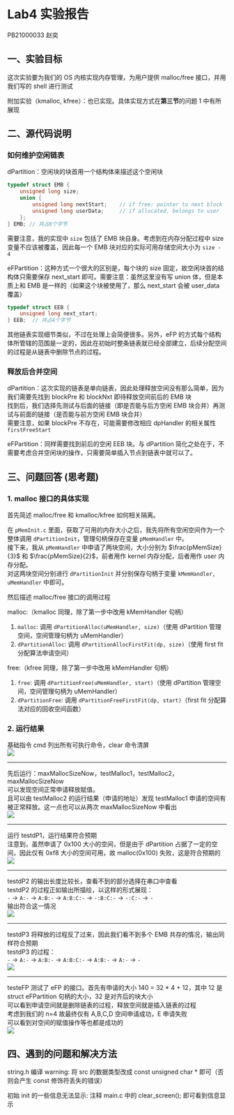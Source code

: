 # Lab4 实验报告
PB21000033 赵奕

## 一、实验目标
这次实验要为我们的 OS 内核实现内存管理，为用户提供 malloc/free 接口，并用我们写的 shell 进行测试

附加实验（kmalloc, kfree）：也已实现。具体实现方式在**第三节**的问题 1 中有所展现

## 二、源代码说明
### 如何维护空闲链表
dPartition：空闲块的块首用一个结构体来描述这个空闲块
```cpp
typedef struct EMB {
	unsigned long size;
	union {
		unsigned long nextStart;    // if free: pointer to next block
        unsigned long userData;		// if allocated, belongs to user
	};	                           
} EMB; // 共占8个字节
```
需要注意，我的实现中 ``size`` 包括了 EMB 块自身。考虑到在内存分配过程中 size 变量不应该被覆盖，因此每一个 EMB 块对应的实际可用存储空间大小为 ``size - 4``

eFPartition：这种方式一个很大的区别是，每个块的 size 固定，故空闲块首的结构体只需要保存 next_start 即可。需要注意：虽然这里没有写 union 体，但是本质上和 EMB 是一样的（如果这个块被使用了，那么 next_start 会被 user_data 覆盖）
```cpp
typedef struct EEB {
	unsigned long next_start;
} EEB;	// 共占4个字节
```
其他链表实现细节类似，不过在处理上会简便很多。另外，eFP 的方式每个结构体所管辖的范围是一定的，因此在初始时整条链表就已经全部建立，后续分配空间的过程是从链表中删除节点的过程。

### 释放后合并空间
dPartition：这次实现的链表是单向链表，因此处理释放空间没有那么简单，因为我们需要先找到 blockPre 和 blockNxt 即待释放空间前后的 EMB 块   
找到后，我们选择先测试与后面的链接（即是否能与后方空闲 EMB 块合并）再测试与前面的链接（是否能与前方空闲 EMB 块合并）  
需要注意，如果 blockPre 不存在，可能需要修改相应 dpHandler 的相关属性 ``firstFreeStart``

eFPartition：同样需要找到前后的空闲 EEB 块。与 dPartition 简化之处在于，不需要考虑合并空闲块的操作，只需要简单插入节点到链表中就可以了。

## 三、问题回答 (思考题)
### 1. malloc 接口的具体实现
首先简述 malloc/free 和 kmalloc/kfree 如何相关隔离。

在 ``pMemInit.c`` 里面，获取了可用的内存大小之后，我先将所有空闲空间作为一个整体调用 ``dPartitionInit``，管理句柄保存在变量 ``pMemHandler`` 中。  
接下来，我从 ``pMemHandler`` 中申请了两块空间，大小分别为 $\frac{pMemSize}{3}$ 和 $\frac{pMemSize}{2}$，前者用作 kernel 内存分配，后者用作 user 内存分配。  
对这两块空间分别进行 ``dPartitionInit`` 并分别保存句柄于变量 ``kMemHandler, uMemHandler`` 中即可。  

然后描述 malloc/free 接口的调用过程

malloc:（kmalloc 同理，除了第一步中改用 kMemHandler 句柄）  
1. ``malloc``: 调用 ``dPartitionAlloc(uMemHandler, size)``（使用 dPartition 管理空间，空间管理句柄为 uMemHandler）  
2. ``dPartitionAlloc``: 调用 ``dPartitionAllocFirstFit(dp, size)``（使用 first fit 分配算法申请空间）  


free:（kfree 同理，除了第一步中改用 kMemHandler 句柄）  
1. ``free``: 调用 ``dPartitionFree(uMemHandler, start)``（使用 dPartition 管理空间，空间管理句柄为 uMemHandler）  
2. ``dPartitionFree``: 调用 ``dPartitionFreeFirstFit(dp, start)``（first fit 分配算法对应的回收空间函数）  

### 2. 运行结果
基础指令 cmd 列出所有可执行命令，clear 命令清屏  
![](run_result_1.png)

---

先后运行：maxMallocSizeNow，testMalloc1，testMalloc2，maxMallocSizeNow  
可以发现空间正常申请释放赋值。  
且可以由 testMalloc2 的运行结果（申请的地址）发现 testMalloc1 申请的空间有被正常释放。这一点也可以从两次 maxMallocSizeNow 中看出   
![](run_result_2.png)

---

运行 testdP1，运行结果符合预期  
注意到，虽然申请了 0x100 大小的空间，但是由于 dPartition 占据了一定的空间，因此仅有 0xf8 大小的空间可用，故 malloc(0x100) 失败，这是符合预期的  
![](run_result_3.png)

---

testdP2 的输出长度比较长，查看不到的部分选择在串口中查看     
testdP2 的过程正如输出所描绘，以这样的形式展现：   
``-`` $\rightarrow$ ``A:-`` $\rightarrow$ ``A:B:-`` $\rightarrow$ ``A:B:C:-`` $\rightarrow$ ``-:B:C:-`` $\rightarrow$ ``-:C:-`` $\rightarrow$ ``-``  
输出符合这一情况  
![](run_result_4.png)

---

testdP3 将释放的过程反了过来，因此我们看不到多个 EMB 共存的情况，输出同样符合预期     
testdP3 的过程：  
``-`` $\rightarrow$ ``A:-`` $\rightarrow$ ``A:B:-`` $\rightarrow$ ``A:B:C:-`` $\rightarrow$ ``A:B:-`` $\rightarrow$ ``A:-`` $\rightarrow$ ``-``  
![](run_result_5.png)

---

testeFP 测试了 eFP 的接口。首先有申请的大小 140 = 32 * 4 + 12，其中 12 是 struct eFPartition 句柄的大小，32 是对齐后的块大小   
可以看到申请空间就是删除链表的过程，释放空间就是插入链表的过程  
考虑到我们的 n=4 故最终仅有 A,B,C,D 空间申请成功，E 申请失败  
可以看到对空间的赋值操作等也都是成功的  
![](run_result_6.png)

## 四、遇到的问题和解决方法
string.h 编译 warning: 将 src 的数据类型改成 const unsigned char * 即可（否则会产生 const 修饰符丢失的错误）  

初始 init 的一些信息无法显示: 注释 main.c 中的 clear_screen(); 即可看到信息显示  

